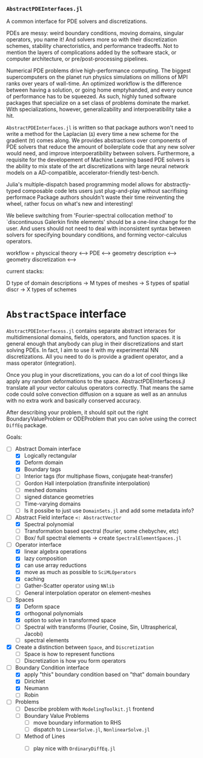 ### `AbstractPDEInterfaces.jl`

A common interface for PDE solvers and discretizations.

PDEs are messy: weird boundary conditions, moving domains, singular operators, you name it! And solvers more so with their discretization schemes, stability charectoristics, and performance tradeoffs. Not to mention the layers of complications added by the software stack, or computer architecture, or pre/post-processing pipelines.

Numerical PDE problems drive high-performance computing. The biggest supercomputers on the planet run physics simulations on millions of MPI ranks over years of wall-time. An optimized workflow is the difference between having a solution, or going home emptyhanded, and every ounce of performance has to be squeezed. As such, highly tuned software packages that specialize on a set class of problems dominate the market. With specializations, however, generalizability and interpoeratibility take a hit.

`AbstractPDEInterfaces.jl` is written so that package authors won't need to write a method for the Laplacian (`Δ`) every time a new scheme for the gradient (`∇`) comes along. We provides abstractions over components of PDE solvers that reduce the amount of boilerplate code that any new solver would need, and improve interpoeratibility between solvers. Furthermore, a requisite for the developement of Machine Learning based PDE solvers is the ability to mix state of the art discretizations with large neural network models on a AD-compatible, accelerator-friendly test-bench.

Julia's multiple-dispatch based programming model allows for abstractly-typed composable code lets users just plug-and-play without sacrifising performace Package authors shouldn't waste their time reinventing the wheel, rather focus on what's new and interesting! 

We believe switching from 'Fourier-spectral collocation method' to `discontinuous Galerkin finite elements' should be a one-line change for the user. And users should not need to deal with inconsistent syntax between solvers for specifying boundary conditions, and forming vector-calculus operators.


workflow = physcical theory <--> PDE <--> geometry description <--> geometry discretization <--> 

current stacks:

D type of domain descriptions -> M types of meshes -> S types of spatial discr -> X types of schemes

# `AbstractSpace` interface

`AbstractPDEInterfacess.jl` contains separate abstract interaces for multidimensional domains, fields, operators, and function spaces. it is general enough that anybody can plug in their discretizations and start solving PDEs. In fact, I aim to use it with my experimental NN discretizations. All you need to do is provide a gradient operator, and a mass operator (integration).

Once you plug in your discretizations, you can do a lot of cool things like apply any random deformations to the space. AbstractPDEInterfacess.jl translate all your vector calculus operators correctly. That means the same code could solve convection diffusion on a square as well as an annulus with no extra work and basically conserved accuracy.

After describing your problem, it should spit out the right BoundaryValueProblem  or ODEProblem  that you can solve using the correct `DiffEq` package.

Goals:
- [ ] Abstract Domain interface
  - [X] Logically rectangular
  - [X] Deform domain
  - [X] Boundary tags
  - [ ] Interior tags (for multiphase flows, conjugate heat-transfer)
  - [ ] Gordon Hall interpolation (transfinite interpolation)
  - [ ] meshed domains
  - [ ] signed distance geometries
  - [ ] Time-varying domains
  - [ ] Is it possibe to just use `DomainSets.jl` and add some metadata info?
- [ ] Abstract Field interface `<: AbstractVector`
  - [X] Spectral polynomial
  - [ ] Transformation based spectral (fourier, some chebychev, etc)
  - [ ] Box/ full spectral elements -> create `SpectralElementSpaces.jl`
- [ ] Operator interface
  - [X] linear algebra operations
  - [X] lazy composition
  - [X] can use array reductions
  - [X] move as much as possible to `SciMLOperators`
  - [X] caching
  - [ ] Gather-Scatter operator using `NNlib`
  - [ ] General interpolation operator on element-meshes
- [ ] Spaces
  - [X] Deform space
  - [X] orthogonal polynomials
  - [X] option to solve in transformed space
  - [ ] Spectral with transforms (Fourier, Cosine, Sin, Ultraspherical, Jacobi)
  - [ ] spectral elements
- [X] Create a distinction between `Space`, and `Discretization`
  - [ ] Space is how to represent functions
  - [ ] Discretization is how you form operators
- [ ] Boundary Condition interface
  - [X] apply "this" boundary condition based on "that" domain boundary
  - [X] Dirichlet
  - [X] Neumann
  - [ ] Robin
- [ ] Problems
  - [ ] Describe problem with `ModelingToolkit.jl` frontend
  - [ ] Boundary Value Problems
    - [ ] move boundary information to RHS
    - [ ] dispatch to `LinearSolve.jl`, `NonlinearSolve.jl`
  - [ ] Method of Lines
    - [ ] play nice with `OrdinaryDiffEq.jl`

